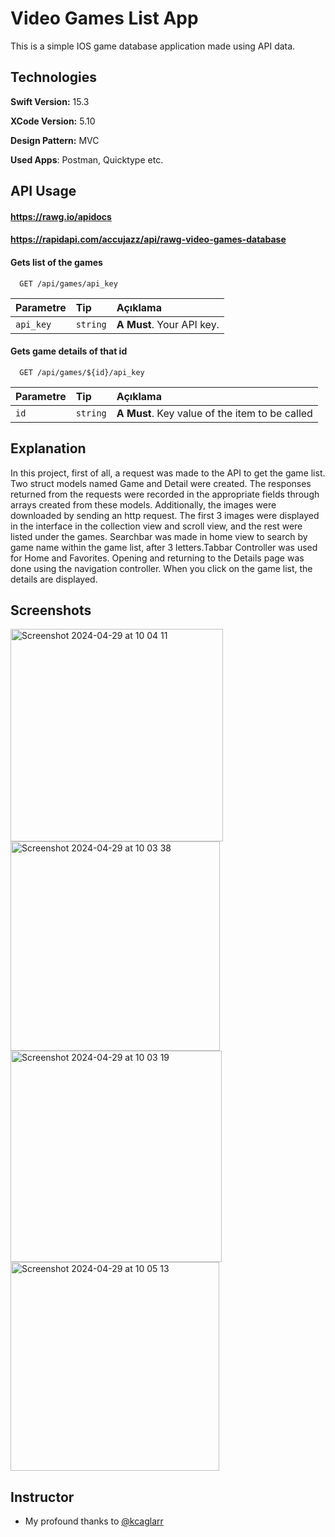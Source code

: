 
# Video Games List App

This is a simple IOS game database application made using API data.


## Technologies

**Swift Version:** 15.3

**XCode Version:** 5.10

**Design Pattern:** MVC

**Used Apps**: Postman, Quicktype etc.

  
## API Usage

#### https://rawg.io/apidocs
#### https://rapidapi.com/accujazz/api/rawg-video-games-database 

#### Gets list of the games

```http
  GET /api/games/api_key
```

| Parametre | Tip     | Açıklama                |
| :-------- | :------- | :------------------------- |
| `api_key` | `string` | **A Must**. Your API key. |

#### Gets game details of that id

```http
  GET /api/games/${id}/api_key
```

| Parametre | Tip     | Açıklama                       |
| :-------- | :------- | :-------------------------------- |
| `id`      | `string` | **A Must**. Key value of the item to be called| 



  
## Explanation

In this project, first of all, a request was made to the API to get the game list. Two struct models named Game and Detail were created. The responses returned from the requests were recorded in the appropriate fields through arrays created from these models. Additionally, the images were downloaded by sending an http request. The first 3 images were displayed in the interface in the collection view and scroll view, and the rest were listed under the games. Searchbar was made in home view to search by game name within the game list, after 3 letters.Tabbar Controller was used for Home and Favorites. Opening and returning to the Details page was done using the navigation controller. When you click on the game list, the details are displayed.

  
## Screenshots
<img width="340" alt="Screenshot 2024-04-29 at 10 04 11" src="https://github.com/zeynephamza/VideoGamesApp/assets/15521642/140ea574-7ba3-48be-90dd-01e50c571b2f"> 
<img width="335" alt="Screenshot 2024-04-29 at 10 03 38" src="https://github.com/zeynephamza/VideoGamesApp/assets/15521642/85ef81d3-b585-4322-b315-8e296ccde6c7"
![Uygulama<img width="338" alt="Screenshot 2024-04-29 at 10 03 19" src="https://github.com/zeynephamza/VideoGamesApp/assets/15521642/93bd788d-7499-41c8-b2f0-aeb285f11c4b"><img width="338" alt="Screenshot 2024-04-29 at 10 03 19" src="https://github.com/zeynephamza/VideoGamesApp/assets/15521642/234e269c-7d9d-450a-8465-6208d2dfee5c">

<img width="334" alt="Screenshot 2024-04-29 at 10 05 13" src="https://github.com/zeynephamza/VideoGamesApp/assets/15521642/fb6fd285-7494-45ee-9524-feeaec14f68c">

  
## Instructor

- My profound thanks to [@kcaglarr](https://www.github.com/kcaglarr) 

  
